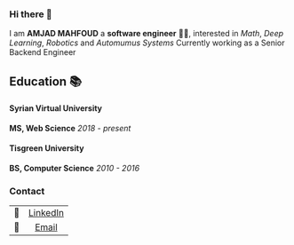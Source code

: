 ### Hi there 👋

I am **AMJAD MAHFOUD** a **software engineer** 👨‍💻, interested in *Math*, *Deep Learning*, *Robotics* and *Automumus Systems* 
Currently working as a Senior Backend Engineer

## Education :books:


#### Syrian Virtual University
**MS, Web Science**
*2018 - present*

#### Tisgreen University
**BS, Computer Science**
*2010 - 2016*


### Contact

| | |
|:----:|:---:|
|:link: | [LinkedIn](https://www.linkedin.com/in/amjad-mahfoud/)|
|:incoming_envelope: | [Email](mailto:amjad.y.mahfoud@gmail.com)|
